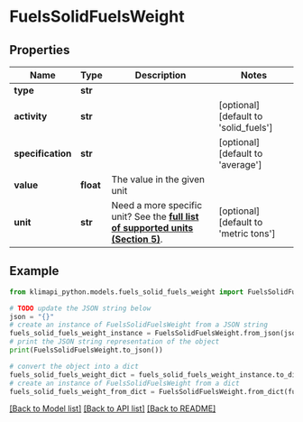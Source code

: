 # FuelsSolidFuelsWeight


## Properties

Name | Type | Description | Notes
------------ | ------------- | ------------- | -------------
**type** | **str** |  | 
**activity** | **str** |  | [optional] [default to 'solid_fuels']
**specification** | **str** |  | [optional] [default to 'average']
**value** | **float** | The value in the given unit | 
**unit** | **str** | Need a more specific unit? See the **[full list of supported units (Section 5)](https://convert.js.org/types/_unitsbymeasureraw)**. | [optional] [default to 'metric tons']

## Example

```python
from klimapi_python.models.fuels_solid_fuels_weight import FuelsSolidFuelsWeight

# TODO update the JSON string below
json = "{}"
# create an instance of FuelsSolidFuelsWeight from a JSON string
fuels_solid_fuels_weight_instance = FuelsSolidFuelsWeight.from_json(json)
# print the JSON string representation of the object
print(FuelsSolidFuelsWeight.to_json())

# convert the object into a dict
fuels_solid_fuels_weight_dict = fuels_solid_fuels_weight_instance.to_dict()
# create an instance of FuelsSolidFuelsWeight from a dict
fuels_solid_fuels_weight_from_dict = FuelsSolidFuelsWeight.from_dict(fuels_solid_fuels_weight_dict)
```
[[Back to Model list]](../README.md#documentation-for-models) [[Back to API list]](../README.md#documentation-for-api-endpoints) [[Back to README]](../README.md)



